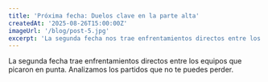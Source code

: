```yaml
---
title: 'Próxima fecha: Duelos clave en la parte alta'
createdAt: '2025-08-26T15:00:00Z'
imageUrl: '/blog/post-5.jpg'
excerpt: 'La segunda fecha nos trae enfrentamientos directos entre los líderes. Analizamos los partidos que definirán la cima de la tabla.'
---
```

La segunda fecha trae enfrentamientos directos entre los equipos que picaron en punta. Analizamos los partidos que no te puedes perder.
